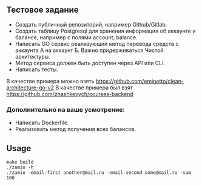 ## Тестовое задание

* Создать публичный репозиторий, например Github/Gitlab.
* Создать таблицу Postgresql для хранения информации об аккаунте и балансе, например с полями account, balance.
* Написать GO сервис реализующий метод перевода средств с аккаунта А на аккаунт Б. Важно придерживаться Чистой архитектуры. 
* Метод сервиса должен быть доступен через API или CLI.
* Написать тесты.

В качестве примера можно взять https://github.com/eminetto/clean-architecture-go-v2
В качестве примера был взят https://github.com/zhashkevych/courses-backend

### Дополнительно на ваше усмотрение:
* Написать Dockerfile.
* Реализовать метод получения всех балансов.

## Usage
```
make build
./zamio -h
./zamio -email-first another@mail.ru -email-second some@mail.ru -sum 100
```